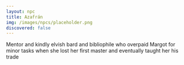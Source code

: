 ```yaml
---
layout: npc
title: Azafrán
img: /images/npcs/placeholder.png
discovered: false
---
```

Mentor and kindly elvish bard and bibliophile who overpaid Margot for minor tasks when she lost her first master and eventually taught her his trade
